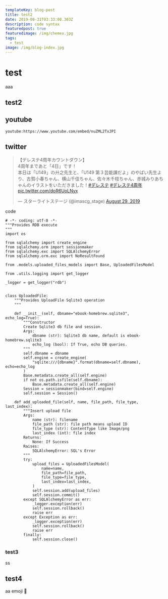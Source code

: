 ```yaml
---
templateKey: blog-post
title: test2
date: 2019-08-31T03:33:08.303Z
description: code syntax
featuredpost: true
featuredimage: /img/chemex.jpg
tags:
  - test
image: /img/blog-index.jpg
---
```

# test

aaa

## test2

## youtube

`youtube:https://www.youtube.com/embed/nuZML2TxJPI`

## twitter

<blockquote class="twitter-tweet"><p lang="ja" dir="ltr">【デレステ4周年カウントダウン】<br>4周年まであと「4日」です！<br>本日は「U149」の廾之先生と、「U149 第３芸能課だよ」のやばい先生より、古賀小春ちゃん、横山千佳ちゃん、佐々木千枝ちゃん、赤城みりあちゃんのイラストをいただきました！<a href="https://twitter.com/hashtag/%E3%83%87%E3%83%AC%E3%82%B9%E3%83%86?src=hash&amp;ref_src=twsrc%5Etfw">#デレステ</a> <a href="https://twitter.com/hashtag/%E3%83%87%E3%83%AC%E3%82%B9%E3%83%864%E5%91%A8%E5%B9%B4?src=hash&amp;ref_src=twsrc%5Etfw">#デレステ4周年</a> <a href="https://t.co/doR6UoLNyx">pic.twitter.com/doR6UoLNyx</a></p>&mdash; スターライトステージ (@imascg_stage) <a href="https://twitter.com/imascg_stage/status/1167089541078847488?ref_src=twsrc%5Etfw">August 29, 2019</a></blockquote>

code
```python{numberLines: 5}{1,5-9}
# -*- coding: utf-8 -*-
"""Provides RDB execute
"""
import os

from sqlalchemy import create_engine
from sqlalchemy.orm import sessionmaker
from sqlalchemy.exc import SQLAlchemyError
from sqlalchemy.orm.exc import NoResultFound

from .models.uploaded_files_models import Base, UploadedFilesModel

from .utils.logging import get_logger

_logger = get_logger("rdb")


class UploadedFile:
    """Provides UploadFile Sqlite3 operation
    """

    def __init__(self, dbname="ebook-homebrew.sqlite3", echo_log=True):
        """Constructor
        Create Sqlite3 db file and session.
        Args:
            dbname (str): Sqlite3 db name, default is ebook-homebrew.sqlite3
            echo_log (bool): If True, echo DB queries.
        """
        self.dbname = dbname
        self.engine = create_engine(
            "sqlite:///{dbname}".format(dbname=self.dbname), echo=echo_log
        )
        Base.metadata.create_all(self.engine)
        if not os.path.isfile(self.dbname):
            Base.metadata.create_all(self.engine)
        Session = sessionmaker(bind=self.engine)
        self.session = Session()

    def add_uploaded_file(self, name, file_path, file_type, last_index):
        """Insert upload file
        Args:
            name (str): filename
            file_path (str): file path means upload ID
            file_type (str): ContentType like Image/png
            last_index (int): file index
        Returns:
            None: If Success
        Raises:
            SQLAlchemyError: SQL's Error
        """
        try:
            upload_files = UploadedFilesModel(
                name=name,
                file_path=file_path,
                file_type=file_type,
                last_index=last_index,
            )
            self.session.add(upload_files)
            self.session.commit()
        except SQLAlchemyError as err:
            _logger.exception(err)
            self.session.rollback()
            raise err
        except Exception as err:
            _logger.exception(err)
            self.session.rollback()
            raise err
        finally:
            self.session.close()
```

### test3

ss

## test4

aa emoji :100:

